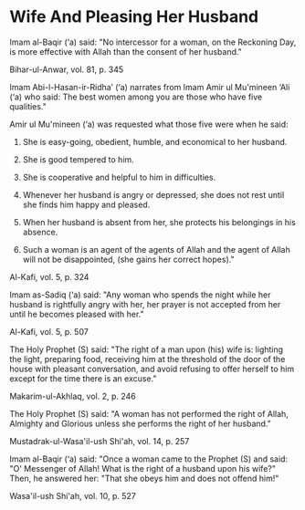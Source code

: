 Wife And Pleasing Her Husband
=============================

Imam al-Baqir (‘a) said: "No intercessor for a woman, on the Reckoning
Day, is more effective with Allah than the consent of her husband."

Bihar-ul-Anwar, vol. 81, p. 345

Imam Abi-l-Hasan-ir-Ridha’ (‘a) narrates from Imam Amir ul Mu'mineen
‘Ali (‘a) who said: The best women among you are those who have five
qualities."

Amir ul Mu'mineen (‘a) was requested what those five were when he said:

1. She is easy-going, obedient, humble, and economical to her husband.

2. She is good tempered to him.

3. She is cooperative and helpful to him in difficulties.

4. Whenever her husband is angry or depressed, she does not rest until
she finds him happy and pleased.

5. When her husband is absent from her, she protects his belongings in
his absence.

6. Such a woman is an agent of the agents of Allah and the agent of
Allah will not be disappointed, (she gains her correct hopes)."

Al-Kafi, vol. 5, p. 324

Imam as-Sadiq (‘a) said: "Any woman who spends the night while her
husband is rightfully angry with her, her prayer is not accepted from
her until he becomes pleased with her."

Al-Kafi, vol. 5, p. 507

The Holy Prophet (S) said: "The right of a man upon (his) wife is:
lighting the light, preparing food, receiving him at the threshold of
the door of the house with pleasant conversation, and avoid refusing to
offer herself to him except for the time there is an excuse."

Makarim-ul-Akhlaq, vol. 2, p. 246

The Holy Prophet (S) said: "A woman has not performed the right of
Allah, Almighty and Glorious unless she performs the right of her
husband."

Mustadrak-ul-Wasa'il-ush Shi'ah, vol. 14, p. 257

Imam al-Baqir (‘a) said: "Once a woman came to the Prophet (S) and said:
"O' Messenger of Allah! What is the right of a husband upon his wife?"
Then, he answered her: "That she obeys him and does not offend him!"

Wasa'il-ush Shi'ah, vol. 10, p. 527


